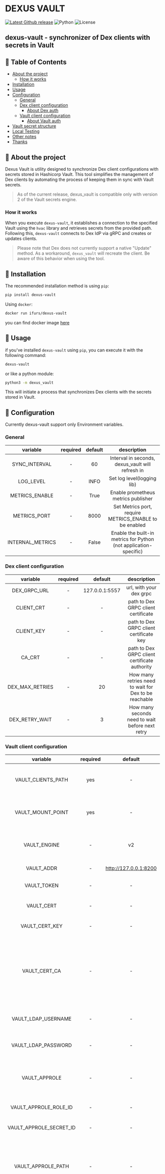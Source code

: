 # DEXUS VAULT

[![Latest Github release](https://img.shields.io/github/tag/ifurs/dexus-vault.svg)](https://github.com/ifurs/dexus-vault/releases/latest)
![Python](https://img.shields.io/badge/python-v3.8+-blue.svg)
![License](https://img.shields.io/badge/License-Apache_2.0-blue.svg)

## **dexus-vault** - synchronizer of Dex clients with secrets in Vault

## 🚩 Table of Contents

- [About the project](#-about-the-project)
  - [How it works](#how-it-works)
- [Installation](#-installation)
- [Usage](#-usage)
- [Configuration](#-configuration)
  - [General](#general)
  - [Dex client configuration](#dex-client-configuration)
    - [About Dex auth](#about-dex-auth)
  - [Vault client configuration](#vault-client-configuration)
    - [About Vault auth](#about-vault-auth)
- [Vault secret structure](#-vault-secret-structure)
- [Local Testing](#-local-testing)
- [Other notes](#-other-notes)
- [Thanks](#-thanks)

## 🚀 About the project

Dexus Vault is utility designed to synchronize Dex client configurations with secrets stored in Hashicorp Vault.
This tool simplifies the management of Dex clients by automating the process of keeping them in sync with Vault secrets.

> As of the current release, dexus_vault is compatible only with version 2 of the Vault secrets engine.

### How it works

When you execute `dexus-vault`, it establishes a connection to the specified Vault using the `hvac` library and retrieves secrets from the provided path. Following this, `dexus-vault` connects to Dex IdP via gRPC and creates or updates clients.

> Please note that Dex does not currently support a native "Update" method. As a workaround, `dexus_vault` will recreate the client. Be aware of this behavior when using the tool.

## 💾 Installation

The recommended installation method is using `pip`:

```bash
pip install dexus-vault
```

Using `docker`:

```bash
docker run ifurs/dexus-vault
```

you can find docker image [here](https://github.com/ifurs/dexus-vault/docker/image)

## 📙 Usage

if you've installed `dexus-vault` using `pip`, you can execute it with the following command:

```bash
dexus-vault
```

or like a python module:

```bash
python3 -m dexus_vault
```

This will initiate a process that synchronizes Dex clients with the secrets stored in Vault.

## 🔧 Configuration

Currently dexus-vault support only Environment variables.

### General

| variable | required  | default | description |
|:---------:|:---------:|:-------:|:------------:|
| SYNC_INTERVAL | - | 60    | Interval in seconds, dexus_vault will refresh in |
| LOG_LEVEL | - | INFO | Set log level(logging lib) |
| METRICS_ENABLE | - | True | Enable prometheus metrics publisher |
| METRICS_PORT | - | 8000 | Set Metrics port, require METRICS_ENABLE to be enabled |
| INTERNAL_METRICS | - | False | Enable the built-in metrics for Python (not application-specific) |

### Dex client configuration

| variable | required  | default | description |
|:---------:|:---------:|:-------:|:------------:|
| DEX_GRPC_URL | - | 127.0.0.1:5557 | url, with your dex grpc |
| CLIENT_CRT | - | - | path to Dex GRPC client certificate |
| CLIENT_KEY | - | - | path to Dex GRPC client certificate key |
| CA_CRT | - | - | path to Dex GRPC client certificate authority |
| DEX_MAX_RETRIES | - | 20 | How many retries need to wait for Dex to be reachable |
| DEX_RETRY_WAIT | - | 3 | How many seconds need to wait before next retry |

### Vault client configuration

| variable | required  | default | description |
|:---------:|:---------:|:-------:|:------------:|
| VAULT_CLIENTS_PATH | yes | - | path in vault where clients could be found |
| VAULT_MOUNT_POINT | yes | - | vault [mount point](https://developer.hashicorp.com/vault/tutorials/enterprise/namespace-structure#understand-vault-s-mount-points) by default vault client uses "secret" |
| VAULT_ENGINE | - | v2 | KV engine version, supported values v1 and v2 |
| VAULT_ADDR | - | <http://127.0.0.1:8200> | vault address |
| VAULT_TOKEN | - | - | used to auth to Vault via token |
| VAULT_CERT | - | - | Vault client certificate path |
| VAULT_CERT_KEY | - | - | Vault client certificate key path |
| VAULT_CERT_CA | - | - | Vault certificate authority path or bool, `false` - do not validate, `true` - validate with internal truststore |
| VAULT_LDAP_USERNAME | - | - | LDAP username used to auth to Vault |
| VAULT_LDAP_PASSWORD | - | - | LDAP password used to auth to Vault |
| VAULT_APPROLE | - | - | bool value, used to identify to use APPROLE auth |
| VAULT_APPROLE_ROLE_ID | - | - | Vault approle role id |
| VAULT_APPROLE_SECRET_ID | - | - | Vault approle secret id |
| VAULT_APPROLE_PATH | - | - | Vault approle path, use it if agent mount approle file in other than default directory |
| VAULT_MAX_RETRIES | - | 20 | How many retries need to mark Vault unreachable |
| VAULT_RETRY_WAIT | - | 3 | How many seconds need to wait before next retry |

#### About Dex auth

If you don't specify certificates for Dex, the client will establish an insecure connection. Note that it's not necessary to use a certificate authority when you provide a client certificate and key.

#### About Vault auth

There are several authentication methods available:

- Token-based authentication
- LDAP authentication
- Certificate-based authentication
- AppRole authentication: To use this method, set `VAULT_APPROLE` to `true`. The HVAC client will then log into Vault using the default file mounted by the Vault agent by default, also there is possible to specify approle id and secret via env vars too.

### Metrics

For now "dexus-vault" publish simplified metrics, like this:

```bash
client_create{client_id="my-first-dex-client", status="ok"} 1.0
```

for "status" could be values "ok" and "failed"

> **NOTE:** We plan to redesign the metrics system in the near future. Any contributions to this effort are greatly appreciated.

## 🔒 Vault secret structure

This example demonstrates all the parameters available for a client, which align with the Dex gRPC protocol message.

```json
{
  "id": "my-first-client",
  "secret": "",
  "logo_url": "https://picsum.photos/200/300",
  "name": "My First Client",
  "public": false,
  "redirect_uris": ["http://127.0.0.1:5000/callback"],
  "trusted_peers": ["my-second-client"]
}
```

In the Vault configuration, `id` and `secret` are mandatory fields. The `public` field defaults to `False` at the `dexus_vault` level. If you wish to enable `public`, ensure that it is set as a boolean type in your Vault implementation, not as a string.

For defining lists in `redirect_uris` and `trusted_peers`, there are two methods:

1. Use a native JSON list, e.g., `["value1", "value2"]`. Note that this will disable the non-JSON view for that secret in the Vault UI.
2. Use a string with commas as delimiters, e.g., `"value1,value2"`. However, this method is not recommended and may be deprecated in future versions.

## 💻 Local Testing

The `docker/tests` directory houses a `docker-compose.yaml` file, designed to facilitate local testing by running both Vault and Dex. However, this configuration is not suitable for production environments.

For more details, please see the [README](docker/tests/README.md).

## 📓 Other notes

- This projects uses pre-commit: <https://pre-commit.com/>

- All gRPC API methods dexus_vault use, defined in [api.proto](https://github.com/dexidp/dex/blob/v2.38.0/api/v2/api.proto)
and compiled with `grpc_tools.protoc`

## Roadmap

Plans for future:

- [ ] Redesign metrics concept to make it more Prometheus friendly
- [ ] Switch to pydantic
- [ ] Implement functionality that tracks current clients state in Dex
- [ ] Make logs more Fluent
- [ ] Redesign dexus-vault to work like cli and accepts params
- [ ] Implement feature to use other storage options

## 🔥 Thanks

- [Hurlenko](https://github.com/hurlenko) for references copied from your repos
